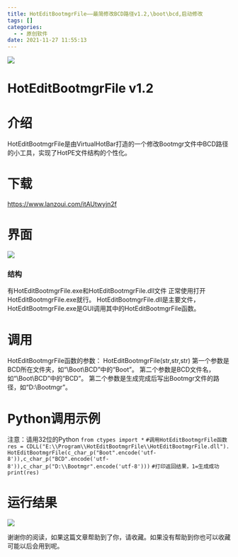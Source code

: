 ```yaml
---
title: HotEditBootmgrFile——最简修改BCD路径v1.2,\boot\bcd,启动修改
tags: []
categories:
  - - 原创软件
date: 2021-11-27 11:55:13
---
```


![](https://i.hotpe.top/i/2022/05/02/j0x88c-0.jpg)

# HotEditBootmgrFile v1.2

# 介绍

HotEditBootmgrFile是由VirtualHotBar打造的一个修改Bootmgr文件中BCD路径的小工具，实现了HotPE文件结构的个性化。

# 下载

https://www.lanzoui.com/itAUtwyjn2f

# 界面

![](https://i.hotpe.top/i/2022/05/02/j07id3-0.webp) 
### 结构 
有HotEditBootmgrFile.exe和HotEditBootmgrFile.dll文件
 正常使用打开HotEditBootmgrFile.exe就行。
 HotEditBootmgrFile.dll是主要文件，HotEditBootmgrFile.exe是GUI调用其中的HotEditBootmgrFile函数。

# 调用

HotEditBootmgrFile函数的参数：
 HotEditBootmgrFile(str,str,str) 第一个参数是BCD所在文件夹，如“\\Boot\\BCD”中的“Boot”。
 第二个参数是BCD文件名，如“\\Boot\\BCD”中的“BCD”。 
第二个参数是生成完成后写出Bootmgr文件的路径，如“D:\\Bootmgr”。

# Python调用示例

注意：请用32位的Python
 `from ctypes import *`
 `#调用HotEditBootmgrFile函数`
 `res = CDLL("E:\\Program\\HotEditBootmgrFile\\HotEditBootmgrFile.dll").HotEditBootmgrFile(c_char_p("Boot".encode('utf-8')),c_char_p("BCD".encode('utf-8')),c_char_p("D:\\Bootmgr".encode('utf-8')))`
 `#打印返回结果，1=生成成功`
 `print(res)`

# 运行结果

![](https://i.hotpe.top/i/2022/05/02/j1hm2r-0.png)

谢谢你的阅读，如果这篇文章帮助到了你，请收藏。如果没有帮助到你也可以收藏 可能以后会用到呢。